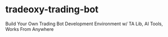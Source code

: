 # tradeoxy-trading-bot
Build Your Own Trading Bot Development Environment w/ TA Lib, AI Tools, Works From Anywhere
